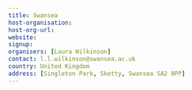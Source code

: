 ```yaml
---
title: Swansea
host-organisation: 
host-org-url: 
website:
signup:
organisers: [Laura Wilkinson]
contact: l.l.wilkinson@swansea.ac.uk
country: United Kingdom
address: [Singleton Park, Sketty, Swansea SA2 8PP]
---
```

